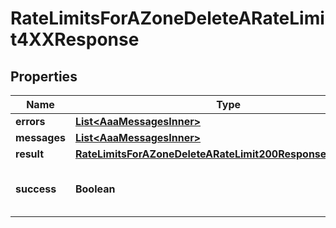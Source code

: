 

# RateLimitsForAZoneDeleteARateLimit4XXResponse


## Properties

| Name | Type | Description | Notes |
|------------ | ------------- | ------------- | -------------|
|**errors** | [**List&lt;AaaMessagesInner&gt;**](AaaMessagesInner.md) |  |  |
|**messages** | [**List&lt;AaaMessagesInner&gt;**](AaaMessagesInner.md) |  |  |
|**result** | [**RateLimitsForAZoneDeleteARateLimit200ResponseAllOfResult**](RateLimitsForAZoneDeleteARateLimit200ResponseAllOfResult.md) |  |  |
|**success** | **Boolean** | Whether the API call was successful |  |



